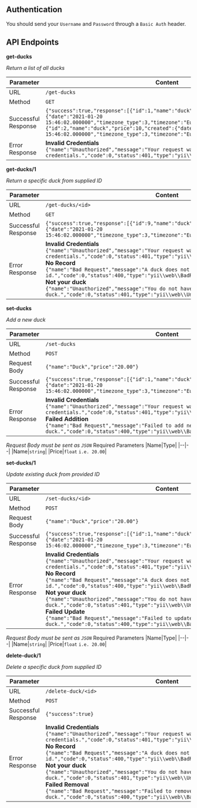 **Authentication**
----
You should send your `Username` and `Password` through a `Basic Auth` header.

**API Endpoints**
----
**get-ducks**

_Return a list of all ducks_

|Parameter|Content|
|--|--|
|URL|`/get-ducks`|
|Method|`GET`|
|Successful Response|```{"success":true,"response":[{"id":1,"name":"duck","price":10,"created":{"date":"2021-01-20 15:46:02.000000","timezone_type":3,"timezone":"Europe/London"}},{"id":2,"name":"duck","price":10,"created":{"date":"2021-01-20 15:46:02.000000","timezone_type":3,"timezone":"Europe/London"}}]}```|
|Error Response|**Invalid Credentials** <br>```{"name":"Unauthorized","message":"Your request was made with invalid credentials.","code":0,"status":401,"type":"yii\\web\\UnauthorizedHttpException"}```|

**get-ducks/1**

_Return a specific duck from supplied ID_

|Parameter|Content|
|--|--|
|URL|`/get-ducks/<id>`|
|Method|`GET`|
|Successful Response|```{"success":true,"response":[{"id":9,"name":"duck","price":10,"created":{"date":"2021-01-20 15:46:02.000000","timezone_type":3,"timezone":"Europe/London"}}]}```|
|Error Response|**Invalid Credentials** <br>```{"name":"Unauthorized","message":"Your request was made with invalid credentials.","code":0,"status":401,"type":"yii\\web\\UnauthorizedHttpException"}```<br>**No Record**<br>```{"name":"Bad Request","message":"A duck does not exist with that id.","code":0,"status":400,"type":"yii\\web\\BadRequestHttpException"}```<br>**Not your duck**<br>```{"name":"Unauthorized","message":"You do not have permissions to select this duck.","code":0,"status":401,"type":"yii\\web\\UnauthorizedHttpException"}```|

**set-ducks**

_Add a new duck_

|Parameter|Content|
|--|--|
|URL|`/set-ducks`|
|Method|`POST`|
|Request Body|```{"name":"Duck","price":"20.00"}```|
|Successful Response|```{"success":true,"response":[{"id":1,"name":"duck","price":10,"created":{"date":"2021-01-20 15:46:02.000000","timezone_type":3,"timezone":"Europe/London"}}]}```|
|Error Response|**Invalid Credentials** <br>```{"name":"Unauthorized","message":"Your request was made with invalid credentials.","code":0,"status":401,"type":"yii\\web\\UnauthorizedHttpException"}```<br>**Failed Addition**<br>```{"name":"Bad Request","message":"Failed to add new duck.","code":0,"status":400,"type":"yii\\web\\BadRequestHttpException"}```|

_Request Body must be sent as `JSON`_
Required Parameters
|Name|Type|
|--|--|
|Name|`string`|
|Price|`float` `i.e. 20.00`|

**set-ducks/1**

_Update existing duck from provided ID_

|Parameter|Content|
|--|--|
|URL|`/set-ducks/<id>`|
|Method|`POST`|
|Request Body|```{"name":"Duck","price":"20.00"}```|
|Successful Response|```{"success":true,"response":[{"id":1,"name":"duck","price":10,"created":{"date":"2021-01-20 15:46:02.000000","timezone_type":3,"timezone":"Europe/London"}}]}```|
|Error Response|**Invalid Credentials** <br>```{"name":"Unauthorized","message":"Your request was made with invalid credentials.","code":0,"status":401,"type":"yii\\web\\UnauthorizedHttpException"}```<br>**No Record**<br>```{"name":"Bad Request","message":"A duck does not exist with that id.","code":0,"status":400,"type":"yii\\web\\BadRequestHttpException"}```<br>**Not your duck**<br>```{"name":"Unauthorized","message":"You do not have permissions to update this duck.","code":0,"status":401,"type":"yii\\web\\UnauthorizedHttpException"}```<br>**Failed Update**<br>```{"name":"Bad Request","message":"Failed to update this duck.","code":0,"status":400,"type":"yii\\web\\BadRequestHttpException"}```|

_Request Body must be sent as `JSON`_
Required Parameters
|Name|Type|
|--|--|
|Name|`string`|
|Price|`float` `i.e. 20.00`|

**delete-duck/1**

_Delete a specific duck from supplied ID_

|Parameter|Content|
|--|--|
|URL|`/delete-duck/<id>`|
|Method|`POST`|
|Successful Response|```{"success":true}```|
|Error Response|**Invalid Credentials** <br>```{"name":"Unauthorized","message":"Your request was made with invalid credentials.","code":0,"status":401,"type":"yii\\web\\UnauthorizedHttpException"}```<br>**No Record**<br>```{"name":"Bad Request","message":"A duck does not exist with that id.","code":0,"status":400,"type":"yii\\web\\BadRequestHttpException"}```<br>**Not your duck**<br>```{"name":"Unauthorized","message":"You do not have permissions to remove this duck.","code":0,"status":401,"type":"yii\\web\\UnauthorizedHttpException"}```<br>**Failed Removal**<br>```{"name":"Bad Request","message":"Failed to remove this duck.","code":0,"status":400,"type":"yii\\web\\BadRequestHttpException"}```|